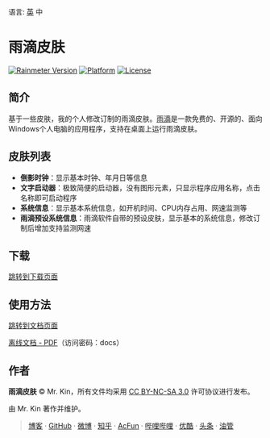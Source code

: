 语言: [英][Readme] 中

[Readme]: ./README.md

# 雨滴皮肤
[![Rainmeter Version][]](https://www.rainmeter.net/) [![Platform][]]() [![License][]](https://creativecommons.org/licenses/by-nc-sa/3.0/cn/)

[Rainmeter Version]: https://img.shields.io/badge/rainmeter-v4.5.17+-blue
[Platform]: https://img.shields.io/badge/platform-Windows%2010%20(1709%20or%20later)-blue
[License]: https://img.shields.io/badge/license-CC%20BY--NC--SA%203.0-blue

## 简介
基于一些皮肤，我的个人修改订制的雨滴皮肤。[雨滴][]是一款免费的、开源的、面向Windows个人电脑的应用程序，支持在桌面上运行雨滴皮肤。

[雨滴]: https://www.rainmeter.net/

## 皮肤列表
- **倒影时钟**：显示基本时钟、年月日等信息
- **文字启动器**：极致简便的启动器，没有图形元素，只显示程序应用名称，点击名称即可启动程序
- **系统信息**：显示基本系统信息，如开机时间、CPU内存占用、网速监测等
- **雨滴预设系统信息**：雨滴软件自带的预设皮肤，显示基本的系统信息，修改订制后增加支持监测网速

## 下载
[跳转到下载页面][]

[跳转到下载页面]: https://github.com/Mister-Kin/RainmeterSkins/releases/latest

## 使用方法
[跳转到文档页面][]

[离线文档 - PDF][]（访问密码：docs）

[跳转到文档页面]: https://mister-kin.github.io/works/software-works/rainmeter-skins/
[离线文档 - PDF]: https://wwr.lanzoui.com/b02c7lamf

## 作者
**雨滴皮肤** © Mr. Kin，所有文件均采用 [CC BY-NC-SA 3.0][] 许可协议进行发布。

由 Mr. Kin 著作并维护。

> [博客][] · [GitHub][] · [微博][] · [知乎][] · [AcFun][] · [哔哩哔哩][] · [优酷][] · [头条][] · [油管][]

[CC BY-NC-SA 3.0]: https://creativecommons.org/licenses/by-nc-sa/3.0/cn/
[博客]: https://mister-kin.github.io
[GitHub]: https://github.com/mister-kin
[微博]: https://weibo.com/6270111192
[知乎]: https://www.zhihu.com/people/drwu-94
[哔哩哔哩]: http://space.bilibili.com/17025250?
[优酷]: http://i.youku.com/i/UNjA3MTk5Mjgw?spm=a2hzp.8253869.0.0
[头条]: https://www.toutiao.com/c/user/835254071079053/#mid=1663279303982091
[油管]: https://www.youtube.com/@Mister-Kin
[AcFun]: https://www.acfun.cn/u/73269306

